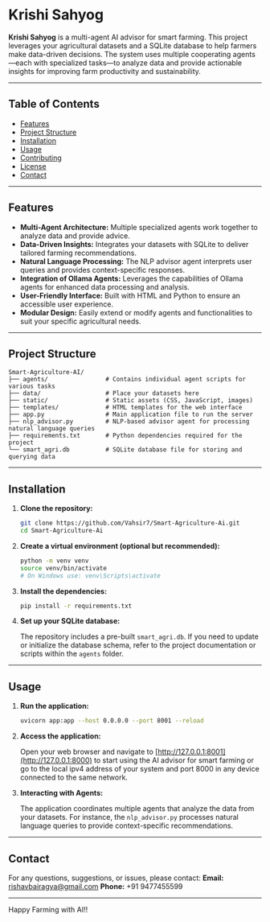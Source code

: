 # Krishi Sahyog

**Krishi Sahyog** is a multi-agent AI advisor for smart farming. This project leverages your agricultural datasets and a SQLite database to help farmers make data-driven decisions. The system uses multiple cooperating agents—each with specialized tasks—to analyze data and provide actionable insights for improving farm productivity and sustainability.

---

## Table of Contents

- [Features](#features)
- [Project Structure](#project-structure)
- [Installation](#installation)
- [Usage](#usage)
- [Contributing](#contributing)
- [License](#license)
- [Contact](#contact)

---

## Features

- **Multi-Agent Architecture:** Multiple specialized agents work together to analyze data and provide advice.
- **Data-Driven Insights:** Integrates your datasets with SQLite to deliver tailored farming recommendations.
- **Natural Language Processing:** The NLP advisor agent interprets user queries and provides context-specific responses.
- **Integration of Ollama Agents:** Leverages the capabilities of Ollama agents for enhanced data processing and analysis.
- **User-Friendly Interface:** Built with HTML and Python to ensure an accessible user experience.
- **Modular Design:** Easily extend or modify agents and functionalities to suit your specific agricultural needs.

---

## Project Structure

```plaintext
Smart-Agriculture-AI/
├── agents/                # Contains individual agent scripts for various tasks
├── data/                  # Place your datasets here
├── static/                # Static assets (CSS, JavaScript, images)
├── templates/             # HTML templates for the web interface
├── app.py                 # Main application file to run the server
├── nlp_advisor.py         # NLP-based advisor agent for processing natural language queries
├── requirements.txt       # Python dependencies required for the project
└── smart_agri.db          # SQLite database file for storing and querying data
```

---

## Installation

1. **Clone the repository:**

   ```bash
   git clone https://github.com/Vahsir7/Smart-Agriculture-Ai.git
   cd Smart-Agriculture-Ai
   ```
2. **Create a virtual environment (optional but recommended):**

   ```bash
   python -m venv venv
   source venv/bin/activate   
   # On Windows use: venv\Scripts\activate
   ```
3. **Install the dependencies:**

   ```bash
   pip install -r requirements.txt
   ```
4. **Set up your SQLite database:**

   The repository includes a pre-built `smart_agri.db`. If you need to update or initialize the database schema, refer to the project documentation or scripts within the `agents` folder.

---

## Usage

1. **Run the application:**

   ```bash
   uvicorn app:app --host 0.0.0.0 --port 8001 --reload
   ```
2. **Access the application:**

   Open your web browser and navigate to [http://127.0.0.1:8001](http://127.0.0.1:8000) to start using the AI advisor for smart farming or go to the local ipv4 address of your system and port 8000 in any device connected to the same network.
3. **Interacting with Agents:**

   The application coordinates multiple agents that analyze the data from your datasets. For instance, the `nlp_advisor.py` processes natural language queries to provide context-specific recommendations.

---

## Contact

For any questions, suggestions, or issues, please contact:
**Email:** [rishavbairagya@gmail.com](mailto:rishavbairagya@gmail.com)
**Phone:** +91 9477455599

---

Happy Farming with AI!!
